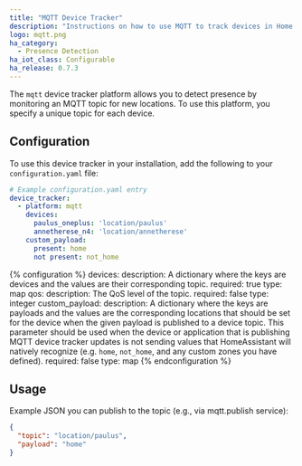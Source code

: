 ```yaml
---
title: "MQTT Device Tracker"
description: "Instructions on how to use MQTT to track devices in Home Assistant."
logo: mqtt.png
ha_category:
  - Presence Detection
ha_iot_class: Configurable
ha_release: 0.7.3
---
```



The `mqtt` device tracker platform allows you to detect presence by monitoring an MQTT topic for new locations. To use this platform, you specify a unique topic for each device.

## Configuration

To use this device tracker in your installation, add the following to your `configuration.yaml` file:

```yaml
# Example configuration.yaml entry
device_tracker:
  - platform: mqtt
    devices:
      paulus_oneplus: 'location/paulus'
      annetherese_n4: 'location/annetherese'
    custom_payload:
      present: home
      not present: not_home
```

{% configuration %}
devices:
  description: A dictionary where the keys are devices and the values are their corresponding topic.
  required: true
  type: map
qos:
  description: The QoS level of the topic.
  required: false
  type: integer
custom_payload:
  description: A dictionary where the keys are payloads and the values are the corresponding locations that should be set for the device when the given payload is published to a device topic. This parameter should be used when the device or application that is publishing MQTT device tracker updates is not sending values that HomeAssistant will natively recognize (e.g. `home`, `not_home`, and any custom zones you have defined).
  required: false
  type: map
{% endconfiguration %}

## Usage

Example JSON you can publish to the topic (e.g., via mqtt.publish service):

```json
{
  "topic": "location/paulus",
  "payload": "home"
}
```
